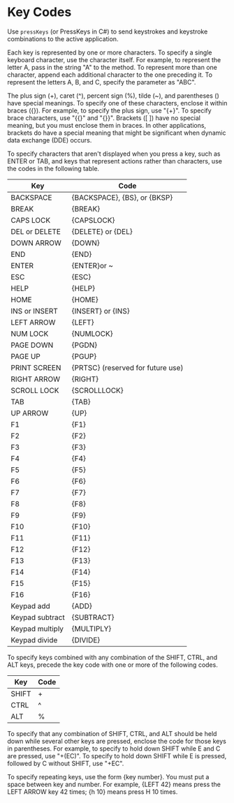 # Key Codes

Use `pressKeys` (or PressKeys in C#) to send keystrokes and keystroke combinations to the active application.

Each key is represented by one or more characters. To specify a single keyboard character, use the character itself. For example, to represent the letter A, pass in the string "A" to the method. To represent more than one character, append each additional character to the one preceding it. To represent the letters A, B, and C, specify the parameter as "ABC".

The plus sign (+), caret (^), percent sign (%), tilde (~), and parentheses () have special meanings. To specify one of these characters, enclose it within braces ({}). For example, to specify the plus sign, use "{+}". To specify brace characters, use "{\{}" and "{\}}". Brackets ([ ]) have no special meaning, but you must enclose them in braces. In other applications, brackets do have a special meaning that might be significant when dynamic data exchange (DDE) occurs.

To specify characters that aren't displayed when you press a key, such as ENTER or TAB, and keys that represent actions rather than characters, use the codes in the following table.

Key | Code
---|---
BACKSPACE | {BACKSPACE}, {BS}, or {BKSP}
BREAK | {BREAK}
CAPS LOCK | {CAPSLOCK}
DEL or DELETE  |  {DELETE} or {DEL}
DOWN ARROW | {DOWN}
END | {END}
ENTER | {ENTER}or ~
ESC | {ESC}
HELP | {HELP}
HOME | {HOME}
INS or INSERT | {INSERT} or {INS}
LEFT ARROW | {LEFT}
NUM LOCK | {NUMLOCK}
PAGE DOWN | {PGDN}
PAGE UP | {PGUP}
PRINT SCREEN | {PRTSC} (reserved for future use)
RIGHT ARROW | {RIGHT}
SCROLL LOCK | {SCROLLLOCK}
TAB | {TAB}
UP ARROW | {UP}
F1 | {F1}
F2 | {F2}
F3 | {F3}
F4 | {F4}
F5 | {F5}
F6 | {F6}
F7 | {F7}
F8 | {F8}
F9 | {F9}
F10 | {F10}
F11 | {F11}
F12 | {F12}
F13 | {F13}
F14 | {F14}
F15 | {F15}
F16 | {F16}
Keypad add | {ADD}
Keypad subtract | {SUBTRACT}
Keypad multiply | {MULTIPLY}
Keypad divide | {DIVIDE}


To specify keys combined with any combination of the SHIFT, CTRL, and ALT keys, precede the key code with one or more of the following codes.

Key | Code
---|---
SHIFT | +
CTRL | ^
ALT | %

To specify that any combination of SHIFT, CTRL, and ALT should be held down while several other keys are pressed, enclose the code for those keys in parentheses. For example, to specify to hold down SHIFT while E and C are pressed, use "+(EC)". To specify to hold down SHIFT while E is pressed, followed by C without SHIFT, use "+EC".

To specify repeating keys, use the form {key number}. You must put a space between key and number. For example, {LEFT 42} means press the LEFT ARROW key 42 times; {h 10} means press H 10 times.